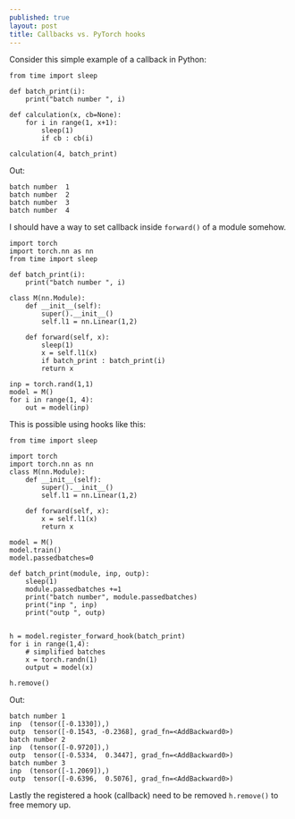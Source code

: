 ```yaml
---
published: true
layout: post
title: Callbacks vs. PyTorch hooks
---
```


Consider this simple example of a callback in Python:

```
from time import sleep

def batch_print(i):
    print("batch number ", i)
    
def calculation(x, cb=None):    
    for i in range(1, x+1):        
        sleep(1)
        if cb : cb(i)

calculation(4, batch_print)    
```
Out:
```
batch number  1
batch number  2
batch number  3
batch number  4
```

I should have a way to set callback inside `forward()` of a module somehow.

```
import torch
import torch.nn as nn
from time import sleep

def batch_print(i):
    print("batch number ", i)

class M(nn.Module):
    def __init__(self):        
        super().__init__()        
        self.l1 = nn.Linear(1,2)
        
    def forward(self, x):                      
        sleep(1)        
        x = self.l1(x)
        if batch_print : batch_print(i)
        return x

inp = torch.rand(1,1)    
model = M()
for i in range(1, 4):
    out = model(inp)
```

This is possible using hooks like this:

```
from time import sleep

import torch
import torch.nn as nn
class M(nn.Module):
    def __init__(self):        
        super().__init__()        
        self.l1 = nn.Linear(1,2)
        
    def forward(self, x):                      
        x = self.l1(x)
        return x

model = M()
model.train()
model.passedbatches=0

def batch_print(module, inp, outp):
    sleep(1)
    module.passedbatches +=1
    print("batch number", module.passedbatches)
    print("inp ", inp)
    print("outp ", outp)


h = model.register_forward_hook(batch_print)
for i in range(1,4):
    # simplified batches
    x = torch.randn(1)
    output = model(x)

h.remove()
```

Out:
```
batch number 1
inp  (tensor([-0.1330]),)
outp  tensor([-0.1543, -0.2368], grad_fn=<AddBackward0>)
batch number 2
inp  (tensor([-0.9720]),)
outp  tensor([-0.5334,  0.3447], grad_fn=<AddBackward0>)
batch number 3
inp  (tensor([-1.2069]),)
outp  tensor([-0.6396,  0.5076], grad_fn=<AddBackward0>)
```

Lastly the registered a hook (callback) need to be removed `h.remove()` to free memory up.
